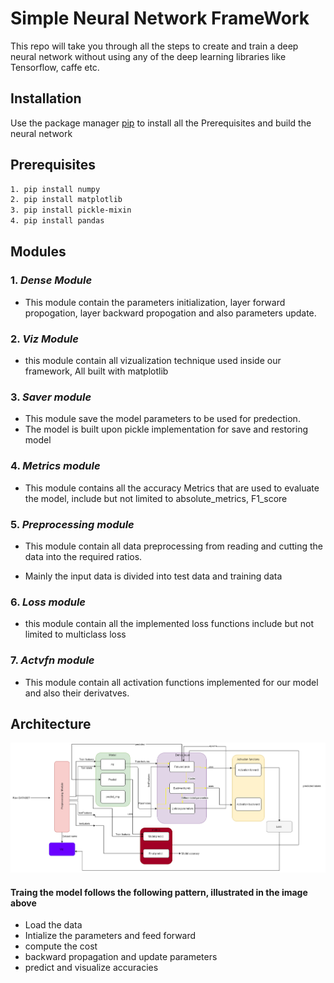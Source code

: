 # Simple Neural Network FrameWork 

This repo will take you through all the steps to create and train a deep neural network without using any of the deep learning libraries like Tensorflow, caffe etc.

## __Installation__ 
Use the package manager [pip](https://pip.pypa.io/en/stable/) to install all the Prerequisites and build the neural network 

## __Prerequisites__ 
```bash
1. pip install numpy  
2. pip install matplotlib 
3. pip install pickle-mixin
4. pip install pandas
```

## __Modules__ 

### 1.  _Dense Module_ 

* This module contain the parameters initialization, layer forward propogation, layer backward propogation and also parameters update.

### 2. _Viz Module_

* this module contain all vizualization technique used inside our framework, All built with matplotlib 

### 3. _Saver module_

* This module save the model parameters to be used for predection. 
* The model is built upon pickle implementation for save and restoring model 

### 4. _Metrics module_

* This module contains all the accuracy Metrics that are used to evaluate the model, include but not limited to absolute_metrics, F1_score

### 5. _Preprocessing module_

* This module contain all data preprocessing from reading and cutting the data into the required ratios. 

* Mainly the input data is divided into test data and training data

### 6. _Loss module_

* this module contain all the implemented loss functions include but not limited to multiclass loss 

### 7. _Actvfn module_

* This module contain all activation functions implemented for our model and also their derivatves. 

## __Architecture__ 

![Screenshot](images/NeuralNetwork_Arc.png)

#### Traing the model follows the following pattern, illustrated in the image above 
* Load the data
* Intialize the parameters and feed forward 
* compute the cost 
* backward propagation and update parameters
* predict and visualize accuracies

